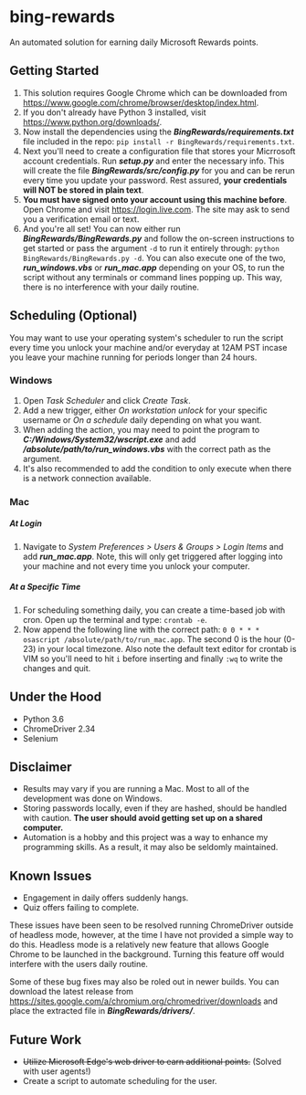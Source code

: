 # bing-rewards
An automated solution for earning daily Microsoft Rewards points.


## Getting Started
1. This solution requires Google Chrome which can be downloaded from https://www.google.com/chrome/browser/desktop/index.html.
2. If you don't already have Python 3 installed, visit https://www.python.org/downloads/. 
3. Now install the dependencies using the *__BingRewards/requirements.txt__* file included in the repo: `pip install -r BingRewards/requirements.txt`.
4. Next you'll need to create a configuration file that stores your Micrrosoft account credentials. Run *__setup.py__* and enter the necessary info. This will create the file *__BingRewards/src/config.py__* for you and can be rerun every time you update your password. Rest assured, __your credentials will NOT be stored in plain text__.
5. __You must have signed onto your account using this machine before__. Open Chrome and visit https://login.live.com. The site may ask to send you a verification email or text.
6. And you're all set! You can now either run *__BingRewards/BingRewards.py__* and follow the on-screen instructions to get started or pass the argument `-d` to run it entirely through: `python BingRewards/BingRewards.py -d`. You can also execute one of the two, *__run_windows.vbs__* or *__run_mac.app__* depending on your OS, to run the script without any terminals or command lines popping up. This way, there is no interference with your daily routine.

## Scheduling (Optional)
You may want to use your operating system's scheduler to run the script every time you unlock your machine and/or everyday at 12AM PST incase you leave your machine running for periods longer than 24 hours.

### Windows
1. Open *Task Scheduler* and click *Create Task*.
2. Add a new trigger, either *On workstation unlock* for your specific username or *On a schedule* daily depending on what you want. 
3. When adding the action, you may need to point the program to *__C:/Windows/System32/wscript.exe__* and add *__/absolute/path/to/run_windows.vbs__* with the correct path as the argument. 
4. It's also recommended to add the condition to only execute when there is a network connection available.

### Mac

##### At Login
1. Navigate to *System Preferences > Users & Groups > Login Items* and add *__run_mac.app__*. Note, this will only get triggered after logging into your machine and not every time you unlock your computer.

##### At a Specific Time
1. For scheduling something daily, you can create a time-based job with cron. Open up the terminal and type: `crontab -e`. 
2. Now append the following line with the correct path: `0 0 * * * osascript /absolute/path/to/run_mac.app`. The second 0 is the hour (0-23) in your local timezone. Also note the default text editor for crontab is VIM so you'll need to hit `i` before inserting and finally `:wq` to write the changes and quit.

## Under the Hood
- Python 3.6
- ChromeDriver 2.34
- Selenium

## Disclaimer
- Results may vary if you are running a Mac. Most to all of the development was done on Windows.
- Storing passwords locally, even if they are hashed, should be handled with caution. **The user should avoid getting set up on a shared computer.** 
- Automation is a hobby and this project was a way to enhance my programming skills. As a result, it may also be seldomly maintained. 

## Known Issues
- Engagement in daily offers suddenly hangs.
- Quiz offers failing to complete.

These issues have been seen to be resolved running ChromeDriver outside of headless mode, however, at the time I have not provided a simple way to do this. Headless mode is a relatively new feature that allows Google Chrome to be launched in the background. Turning this feature off would interfere with the users daily routine. 

Some of these bug fixes may also be roled out in newer builds. You can download the latest release from https://sites.google.com/a/chromium.org/chromedriver/downloads and place the extracted file in *__BingRewards/drivers/__*.

## Future Work
- ~~Utilize Microsoft Edge's web driver to earn additional points.~~ (Solved with user agents!)
- Create a script to automate scheduling for the user.

